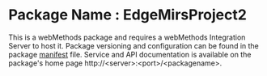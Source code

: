 # Package Name : EdgeMirsProject2
This is a webMethods package and requires a webMethods Integration Server to host it. Package versioning and configuration can be found in the package [manifest](./EdgeMirsProject2/manifest.v3) file. Service and API documentation is available on the package's home page http://&lt;server&gt;:&lt;port&gt;/&lt;packagename>.